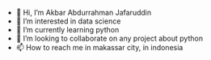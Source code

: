 - 👋 Hi, I’m Akbar Abdurrahman Jafaruddin
- 👀 I’m interested in data science
- 🌱 I’m currently learning python
- 💞️ I’m looking to collaborate on any project about python
- 📫 How to reach me in makassar city, in indonesia


<!---
AkbarAj/AkbarAj is a ✨ special ✨ repository because its `README.md` (this file) appears on your GitHub profile.
You can click the Preview link to take a look at your changes.
--->
